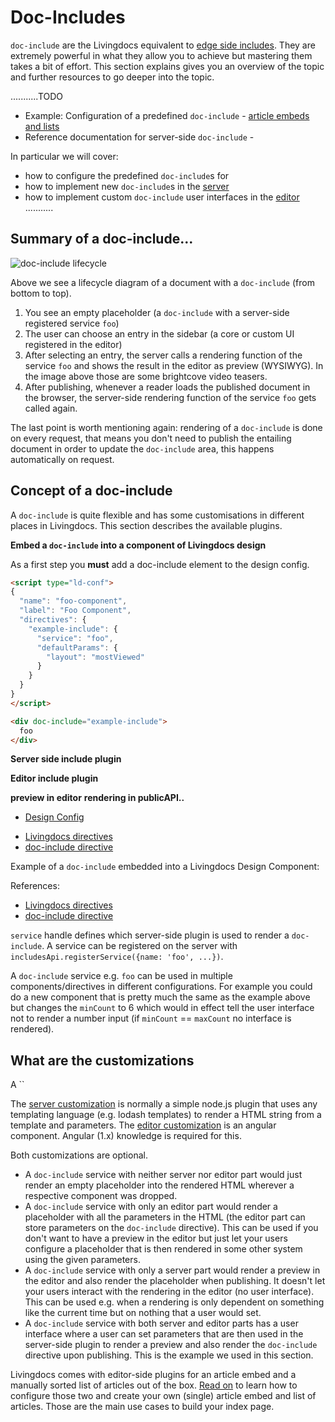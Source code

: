 # Doc-Includes

`doc-include` are the Livingdocs equivalent to [edge side includes](https://en.wikipedia.org/wiki/Edge_Side_Includes). They are extremely powerful in what they allow you to achieve but mastering them takes a bit of effort. This section explains gives you an overview of the topic and further resources to go deeper into the topic.

...........TODO
- Example: Configuration of a predefined `doc-include` - [article embeds and lists](./embed_and_list.md)
- Reference documentation for server-side `doc-include` - 

In particular we will cover:
- how to configure the predefined `doc-include`s for 
- how to implement new `doc-include`s in the [server](./server_customization.md)
- how to implement custom `doc-include` user interfaces in the [editor](./editor_customization.md)
...........

## Summary of a doc-include...

![doc-include lifecycle](./time-diagram-doc-include.jpeg)

Above we see a lifecycle diagram of a document with a `doc-include` (from bottom to top).

1. You see an empty placeholder (a `doc-include` with a server-side registered service `foo`)
2. The user can choose an entry in the sidebar (a core or custom UI registered in the editor)
3. After selecting an entry, the server calls a rendering function of the service `foo` and shows the result in the editor as preview (WYSIWYG). In the image above those are some brightcove video teasers.
4. After publishing, whenever a reader loads the published document in the browser, the server-side rendering function of the service `foo` gets called again.

The last point is worth mentioning again: rendering of a `doc-include` is done on every request, that means you don't need to publish the entailing document in order to update the `doc-include` area, this happens automatically on request.


## Concept of a doc-include

A `doc-include` is quite flexible and has some customisations in different places in Livingdocs. This section describes the available plugins.

**Embed a `doc-include` into a component of Livingdocs design**

As a first step you **must** add a doc-include element to the design config.

```html
<script type="ld-conf">
{
  "name": "foo-component",
  "label": "Foo Component",
  "directives": {
    "example-include": {
      "service": "foo",
      "defaultParams": {
        "layout": "mostViewed"
      }
    }
  }
}
</script>

<div doc-include="example-include">
  foo
</div>
```

**Server side include plugin**

**Editor include plugin**

**preview in editor**
**rendering in publicAPI..**



* [Design Config](reference-docs/common-designs/design_config.md)
- [Livingdocs directives](../common-designs/component_config.md#directives)
- [doc-include directive](../common-designs/component_config.md#doc-include-directive)










Example of a `doc-include` embedded into a Livingdocs Design Component:



References:
- [Livingdocs directives](../common-designs/component_config.md#directives)
- [doc-include directive](../common-designs/component_config.md#doc-include-directive)

`service` handle defines which server-side plugin is used to render a `doc-include`. 
A service can be registered on the server with `includesApi.registerService({name: 'foo', ...})`.

A `doc-include` service e.g. `foo` can be used in multiple components/directives in different configurations. For example you could do a new component that is pretty much the same as the example above but changes the `minCount` to 6 which would in effect tell the user interface not to render a number input (if `minCount` == `maxCount` no interface is rendered).

## What are the customizations

A ``

The [server customization](./server_customization.md) is normally a simple node.js plugin that uses any templating language (e.g. lodash templates) to render a HTML string from a template and parameters.
The [editor customization](./editor_customization.md) is an angular component. Angular (1.x) knowledge is required for this.

Both customizations are optional.
- A `doc-include` service with neither server nor editor part would just render an empty placeholder into the rendered HTML wherever a respective component was dropped.
- A `doc-include` service with only an editor part would render a placeholder with all the parameters in the HTML (the editor part can store parameters on the `doc-include` directive). This can be used if you don't want to have a preview in the editor but just let your users configure a placeholder that is then rendered in some other system using the given parameters.
- A `doc-include` service with only a server part would render a preview in the editor and also render the placeholder when publishing. It doesn't let your users interact with the rendering in the editor (no user interface). This can be used e.g. when a rendering is only dependent on something like the current time but on nothing that a user would set.
- A `doc-include` service with both server and editor parts has a user interface where a user can set parameters that are then used in the server-side plugin to render a preview and also render the `doc-include` directive upon publishing. This is the example we used in this section.

Livingdocs comes with editor-side plugins for an article embed and a manually sorted list of articles out of the box. [Read on](./embed_and_list.md) to learn how to configure those two and create your own (single) article embed and list of articles. Those are the main use cases to build your index page.

